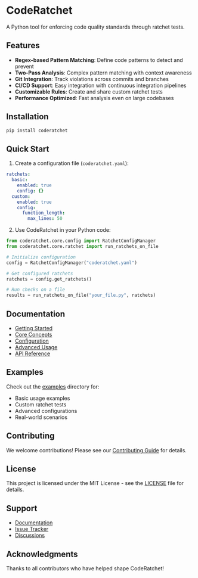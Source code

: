 # CodeRatchet

A Python tool for enforcing code quality standards through ratchet tests.

## Features

- **Regex-based Pattern Matching**: Define code patterns to detect and prevent
- **Two-Pass Analysis**: Complex pattern matching with context awareness
- **Git Integration**: Track violations across commits and branches
- **CI/CD Support**: Easy integration with continuous integration pipelines
- **Customizable Rules**: Create and share custom ratchet tests
- **Performance Optimized**: Fast analysis even on large codebases

## Installation

```bash
pip install coderatchet
```

## Quick Start

1. Create a configuration file (`coderatchet.yaml`):
```yaml
ratchets:
  basic:
    enabled: true
    config: {}
  custom:
    enabled: true
    config:
      function_length:
        max_lines: 50
```

2. Use CodeRatchet in your Python code:
```python
from coderatchet.core.config import RatchetConfigManager
from coderatchet.core.ratchet import run_ratchets_on_file

# Initialize configuration
config = RatchetConfigManager("coderatchet.yaml")

# Get configured ratchets
ratchets = config.get_ratchets()

# Run checks on a file
results = run_ratchets_on_file("your_file.py", ratchets)
```

## Documentation

- [Getting Started](docs/getting_started/quick_start.md)
- [Core Concepts](docs/core_concepts/ratchet_tests.md)
- [Configuration](docs/core_concepts/configuration.md)
- [Advanced Usage](docs/advanced/custom_ratchets.md)
- [API Reference](docs/api/core.md)

## Examples

Check out the [examples](coderatchet/examples) directory for:
- Basic usage examples
- Custom ratchet tests
- Advanced configurations
- Real-world scenarios

## Contributing

We welcome contributions! Please see our [Contributing Guide](CONTRIBUTING.md) for details.

## License

This project is licensed under the MIT License - see the [LICENSE](LICENSE) file for details.

## Support

- [Documentation](docs/)
- [Issue Tracker](https://github.com/yukuairoy/CodeRatchet/issues)
- [Discussions](https://github.com/yukuairoy/CodeRatchet/discussions)

## Acknowledgments

Thanks to all contributors who have helped shape CodeRatchet! 